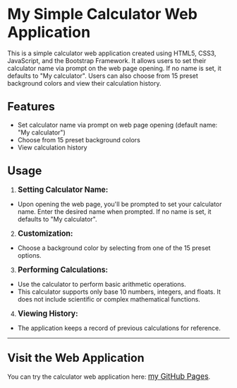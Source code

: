 # <span style="font-size:larger;">My Simple Calculator Web Application</span>
This is a simple calculator web application created using HTML5, CSS3, JavaScript, and the Bootstrap Framework. It allows users to set their calculator name via prompt on the web page opening. If no name is set, it defaults to "My calculator". Users can also choose from 15 preset background colors and view their calculation history.

## <span style="font-size:larger;">Features</span>
- Set calculator name via prompt on web page opening (default name: "My calculator")
- Choose from 15 preset background colors
- View calculation history

## <span style="font-size:larger;">Usage</span>
1. <span style="font-size:larger;"><b>Setting Calculator Name:</b></span>
- Upon opening the web page, you'll be prompted to set your calculator name. Enter the desired name when prompted. If no name is set, it defaults to "My calculator".

2. <span style="font-size:larger;"><b>Customization:</b></span>
- Choose a background color by selecting from one of the 15 preset options.

3. <span style="font-size:larger;"><b>Performing Calculations:</b></span>
- Use the calculator to perform basic arithmetic operations.
- This calculator supports only base 10 numbers, integers, and floats. It does not include scientific or complex mathematical functions.

4. <span style="font-size:larger;"><b>Viewing History:</b></span>
- The application keeps a record of previous calculations for reference.

<hr>

## <span style="font-size:larger;">Visit the Web Application</span>
You can try the calculator web application here: <span style="font-size:larger;">[my GitHub Pages](https://awassanan.github.io/Calculator/)</span>.
